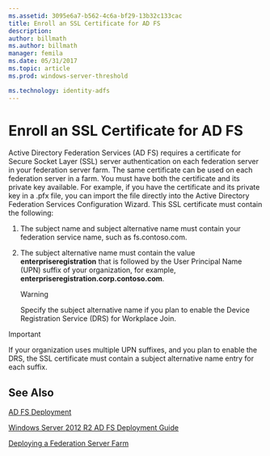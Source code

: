 ```yaml
---
ms.assetid: 3095e6a7-b562-4c6a-bf29-13b32c133cac
title: Enroll an SSL Certificate for AD FS
description:
author: billmath
ms.author: billmath
manager: femila
ms.date: 05/31/2017
ms.topic: article
ms.prod: windows-server-threshold

ms.technology: identity-adfs
---
```


# Enroll an SSL Certificate for AD FS

Active Directory Federation Services \(AD FS\) requires a certificate for Secure Socket Layer \(SSL\) server authentication on each federation server in your federation server farm. The same certificate can be used on each federation server in a farm. You must have both the certificate and its private key available. For example, if you have the certificate and its private key in a .pfx file, you can import the file directly into the Active Directory Federation Services Configuration Wizard. This SSL certificate must contain the following:  
  
1.  The subject name and subject alternative name must contain your federation service name, such as fs.contoso.com.  
  
2.  The subject alternative name must contain the value **enterpriseregistration** that is followed by the User Principal Name \(UPN\) suffix of your organization, for example, **enterpriseregistration.corp.contoso.com**.  
  
    > [!WARNING]  
    > Specify the subject alternative name if you plan to enable the Device Registration Service \(DRS\) for Workplace Join.  
  
> [!IMPORTANT]  
> If your organization uses multiple UPN suffixes, and you plan to enable the DRS, the SSL certificate must contain a subject alternative name entry for each suffix.  
  
## See Also
[AD FS Deployment](../../ad-fs/AD-FS-Deployment.md)  

[Windows Server 2012 R2 AD FS Deployment Guide](../../ad-fs/deployment/Windows-Server-2012-R2-AD-FS-Deployment-Guide.md)  
 
[Deploying a Federation Server Farm](../../ad-fs/deployment/Deploying-a-Federation-Server-Farm.md)  
  
  

